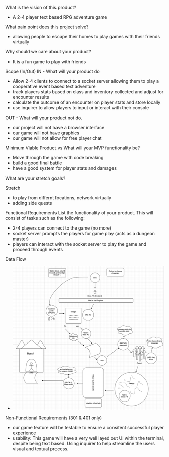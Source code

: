 What is the vision of this product?
- A 2-4 player text based RPG adventure game

What pain point does this project solve?
- allowing people to escape their homes to play games with their friends virtually

Why should we care about your product?
- It is a fun game to play with friends

Scope (In/Out)
IN - What will your product do
- Allow 2-4 clients to connect to a socket server allowing them to play a cooperative event based text adventure 
- track players stats based on class and inventory collected and adjust for encounter results
- calculate the outcome of an encounter on player stats and store locally
- use inquirer to allow players to input or interact with their console

OUT - What will your product not do.
- our project will not have a browser interface
- our game will not have graphics
- our game will not allow for free player chat

Minimum Viable Product vs
What will your MVP functionality be?
- Move through the game with code breaking
- build a good final battle
- have a good system for player stats and damages

What are your stretch goals?

Stretch
- to play from differnt locations, network virtually
- adding side quests

Functional Requirements
List the functionality of your product. This will consist of tasks such as the following:

- 2-4 players can connect to the game (no more)
- socket server prompts the players for game play (acts as a dungeon master)
- players can interact with the socket server to play the game and proceed through events

Data Flow
- ![refer to gameflow uml](./assets/gameflow.png)

Non-Functional Requirements (301 & 401 only)
- our game feature will be testable to ensure a consitent successful player experience
- usability: This game will have a very well layed out UI within the terminal, despite being text based. Using inquirer to help streamline the users visual and textual process.
